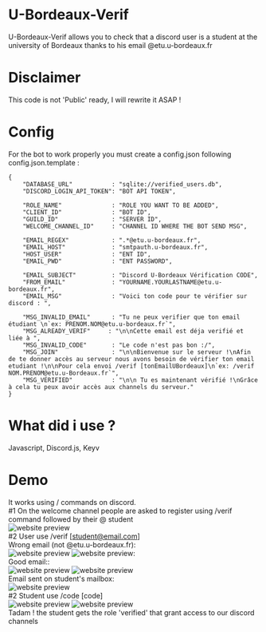 # U-Bordeaux-Verif
   U-Bordeaux-Verif allows you to check that a discord user is a student at the university of Bordeaux thanks to his email @etu.u-bordeaux.fr

# Disclaimer
   This code is not 'Public' ready, I will rewrite it ASAP ! 
# Config
   For the bot to work properly you must create a config.json following config.json.template :

    {
        "DATABASE_URL"           : "sqlite://verified_users.db",
        "DISCORD_LOGIN_API_TOKEN": "BOT API TOKEN",
        
        "ROLE_NAME"              : "ROLE YOU WANT TO BE ADDED",
        "CLIENT_ID"              : "BOT ID",
        "GUILD_ID"               : "SERVER ID",
        "WELCOME_CHANNEL_ID"     : "CHANNEL ID WHERE THE BOT SEND MSG",
        
        "EMAIL_REGEX"            : ".*@etu.u-bordeaux.fr",
        "EMAIL_HOST"             : "smtpauth.u-bordeaux.fr",
        "HOST_USER"              : "ENT ID",
        "EMAIL_PWD"              : "ENT PASSWORD",

        "EMAIL_SUBJECT"          : "Discord U-Bordeaux Vérification CODE",
        "FROM_EMAIL"             : "YOURNAME.YOURLASTNAME@etu.u-bordeaux.fr",
        "EMAIL_MSG"              : "Voici ton code pour te vérifier sur discord : ",

        "MSG_INVALID_EMAIL"      : "Tu ne peux verifier que ton email étudiant \n`ex: PRENOM.NOM@etu.u-bordeaux.fr`",
        "MSG_ALREADY_VERIF"     : "\n\nCette email est déja verifié et liée à ",
        "MSG_INVALID_CODE"       : "Le code n'est pas bon :/",
        "MSG_JOIN"               : "\n\nBienvenue sur le serveur !\nAfin de te donner accès au serveur nous avons besoin de vérifier ton email etudiant !\n\nPour cela envoi /verif [tonEmailUBordeaux]\n`ex: /verif NOM.PRENOM@etu.u-Bordeaux.fr`",
        "MSG_VERIFIED"           : "\n\n Tu es maintenant vérifié !\nGrâce à cela tu peux avoir accès aux channels du serveur."
    }
# What did i use ?
   Javascript, Discord.js, Keyv
# Demo
   It works using / commands on discord.<br/> 
   #1 On the welcome channel people are asked to register using /verif command followed by their @ student<br/>
   ![website preview](https://i.ibb.co/xG7rhmM/Screenshot-10.png)<br/> 
   #2 User use /verif [student@email.com]<br/> 
   Wrong email (not @etu.u-bordeaux.fr):<br/> 
       ![website preview](https://i.ibb.co/ncRWjVG/Screenshot-3.png)
       ![website preview](https://i.ibb.co/k5b11s8/Screenshot-4.png):<br/>
   Good email::<br/>
       ![website preview](https://i.ibb.co/m4WVwbQ/Screenshot-5.png)
       ![website preview](https://i.ibb.co/7SjZ2yd/Screenshot-6.png)<br/>
   Email sent on student's mailbox:<br/>
       ![website preview](https://i.ibb.co/7bsFnCH/Screenshot-11.png)<br/>
   #2 Student use /code [code]<br/>
   ![website preview](https://i.ibb.co/2FXPQ1m/Screenshot-9.png)
   ![website preview](https://i.ibb.co/bHxzpFg/Screenshot-8.png)<br/>
   Tadam ! the student gets the role 'verified' that grant access to our discord channels

